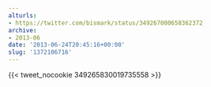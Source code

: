 ```yaml
---
alturls:
- https://twitter.com/bismark/status/349267000658362372
archive:
- 2013-06
date: '2013-06-24T20:45:16+00:00'
slug: '1372106716'
---
```


{{< tweet_nocookie 349265830019735558 >}}
